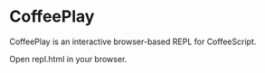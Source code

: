# CoffeePlay

CoffeePlay is an interactive browser-based REPL for
CoffeeScript.

Open repl.html in your browser.
